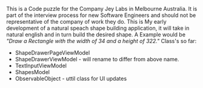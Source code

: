 <p>This is a Code puzzle for the Company Jey Labs in Melbourne Australia.
It is part of the interview process for new Software Engineers and should not be representative
of the company of work they do.
This is My early development of a natural speach shape building application, it will take in 
natural english and in turn build the desired shape.
A Example would be <i>"Draw a Rectangle with the width of 34 and a height of 322."</i>
Class's so far:
<ul>
<li>ShapeDrawerPageViewModel</li>
<li>ShapeDrawerViewModel - will rename to differ from above name.</li>
<li>TextInputViewModel</li>
<li>ShapesModel</li>
<li>ObservableObject - uttil class for UI updates</li>
</ul>

</p>